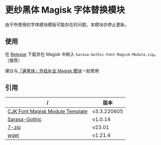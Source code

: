 # 更纱黑体 Magisk 字体替换模块

由于所使用的字体模块模板可能存在的问题，本模块亦停止更新。

## 使用

在 [Release](https://github.com/Cccc-owo/Sarasa-Gothic-Magisk-Module/releases/latest) 下载并在 Magisk 中刷入 ```Sarasa-Gothic-Font-Magisk-Module.zip```。（推荐）

建议与[「遍黑体」外挂补全 Magisk 模块](https://github.com/Cccc-owo/Another-Plangothic-magisk-module)一起使用

## 引用

|/|版本|
|-|-|
|[CJK Font Magisk Module Template](https://github.com/lxgw/advanced-cjk-font-magisk-module-template)|v3.3.220605|
|[Sarasa-Gothic](https://github.com/be5invis/Sarasa-Gothic)|v1.0.14|
|[7-zip](https://7-zip.org/)|v23.01|
|[wget](https://eternallybored.org/misc/wget/)|v1.21.4|
